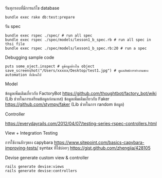 รันทุกรอบที่มีการแก้ไข database
```
bundle exec rake db:test:prepare
```
รัน spec
```
bundle exec rspec ./spec/ # run all spec
bundle exec rspec ./spec/models/lesson1_b_spec.rb # run all spec in thsi file
bundle exec rspec ./spec/models/lesson1_b_spec.rb:20 # run a spec 
```
Debugging sample code
```
puts some_oject.inspect # ดูข้อมูลข้างใน object
save_screenshot("/Users/xxxxx/Desktop/test1.jpg") # ดูผลลัพธ์การทำงานของ automation ที่เขียนไป
```

Model

ข้อมูลเพิ่มเติมเกี่ยวกับ FactoryBot https://github.com/thoughtbot/factory_bot/wiki (Lib ช่วยในการเตรียมข้อมูลก่อนเทส)
ข้อมูลเพิ่มเติมเกี่ยวกับ Faker https://github.com/stympy/faker (Lib ช่วยในการ random ข้อมูล)

Controller

https://everydayrails.com/2012/04/07/testing-series-rspec-controllers.html

View + Integration Testing

การใช้งานลักๆของ capybara https://www.sitepoint.com/basics-capybara-improving-tests/
syntax ที่ใช่บ่อยๆ https://gist.github.com/zhengjia/428105



Devise generate custom view & controller
```
rails generate devise:views
rails generate devise:controllers
```

